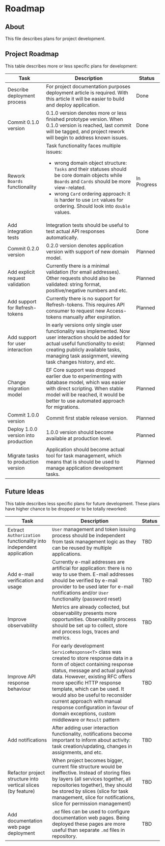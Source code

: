 ﻿# Roadmap

## About

This file describes plans for project development.

## Project Roadmap

This table describes more or less specific plans for development:

| Task                                 | Description                                                                                                                                                                                                                                                                                                                              | Status      |
|--------------------------------------|------------------------------------------------------------------------------------------------------------------------------------------------------------------------------------------------------------------------------------------------------------------------------------------------------------------------------------------|-------------|
| Describe deployment process          | For project documentation purposes deployment article is required. With this article it will be easier to build and deploy application.                                                                                                                                                                                                  | Done        |
| Commit 0.1.0 version                 | 0.1.0 version denotes more or less finished prototype version. When 0.1.0 version is reached, last commit will be tagged, and project rework will begin to address known issues.                                                                                                                                                         | Done        |
| Rework `Boards` functionality        | Task functionality faces multiple issues:<br/><ul><li>wrong domain object structure: `Tasks` and their statuses should be core domain objects while `Boards` and `Cards` should be more view-related.</li><li>wrong `Card` ordering approach: it is harder to use `int` values for ordering. Should look into `double` values.</li></ul> | In Progress |
| Add integration tests                | Integration tests should be useful to test actual API responses automatically.                                                                                                                                                                                                                                                           | Done        |
| Commit 0.2.0 version                 | 0.2.0 version denotes application version with support of new domain model.                                                                                                                                                                                                                                                              | Planned     |
| Add explicit request validation      | Currently there is a minimal validation (for email addresses). Other requests should also be validated: string format, positive/negative numbers and etc.                                                                                                                                                                                | Planned     |
| Add support for Refresh-tokens       | Currently there is no support for Refresh-tokens. This requires API consumer to request new Access-tokens manually after expiration.                                                                                                                                                                                                     | Planned     |
| Add support for user interaction     | In early versions only single user functionality was implemented. Now user interaction should be added for actual useful functionality to exist: creating publicly available tasks, managing task assignment, viewing task changes history, and etc.                                                                                     | Planned     |
| Change migration model               | EF Core support was dropped earlier due to experimenting with database model, which was easier with direct scripting. When stable model will be reached, it would be better to use automated approach for migrations.                                                                                                                    | Planned     |
| Commit 1.0.0 version                 | Commit first stable release version.                                                                                                                                                                                                                                                                                                     | Planned     |
| Deploy 1.0.0 version into production | 1.0.0 version should become available at production level.                                                                                                                                                                                                                                                                               | Planned     |
| Migrate tasks to production version  | Application should become actual tool for task management, which means that is should be used to manage application development tasks.                                                                                                                                                                                                   | Planned     |

## Future Ideas

This table describes less specific plans for future development. These plans have higher chance to be dropped or to be totally reworked:

| Task                                                               | Description                                                                                                                                                                                                                                                                                                                                                                                                                | Status |
|--------------------------------------------------------------------|----------------------------------------------------------------------------------------------------------------------------------------------------------------------------------------------------------------------------------------------------------------------------------------------------------------------------------------------------------------------------------------------------------------------------|--------|
| Extract `Authorization` functionality into independent application | `User` management and token issuing process should be independent from task management logic as they can be reused by multiple applications.                                                                                                                                                                                                                                                                               | TBD    |
| Add e-mail verification and usage                                  | Currently e-mail addresses are artificial for application: there is no way to use them. E-mail addresses should be verified by e-mail provider to be used later for e-mail notifications and/or `User` functionality (password reset)                                                                                                                                                                                      | TBD    |
| Improve observability                                              | Metrics are already collected, but observability presents more opportunities. Observability process should be set up to collect, store and process logs, traces and metrics.                                                                                                                                                                                                                                               | TBD    |
| Improve API response behaviour                                     | For early development `ServiceResponse<T>` class was created to store response data in a form of object containing response status, message and actual payload data. However, existing RFC offers more specific HTTP response template, which can be used. It would also be useful to reconsider current approach with manual response configuration in favour of domain exceptions, custom middleware or `Result` pattern | TBD    |
| Add notifications                                                  | After adding user interaction functionality, notifications become important to inform about activity: task creation/updating, changes in assignments, and etc.                                                                                                                                                                                                                                                             | TBD    |
| Refactor project structure into vertical slices (by feature)       | When project becomes bigger, current file structure would be ineffective. Instead of storing files by layers (all services together, all repositories together), they should be stored by slices (slice for task management, slice for notifications, slice for permission management)                                                                                                                                     | TBD    |
| Add documentation web page deployment                              | `.md` files can be used to configure documentation web pages. Being deployed these pages are more useful than separate `.md` files in repository.                                                                                                                                                                                                                                                                          | TBD    |

